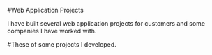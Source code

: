 #Web Application Projects

I have built several web application projects for customers and some companies I have worked with.

#These of some projects I developed.
